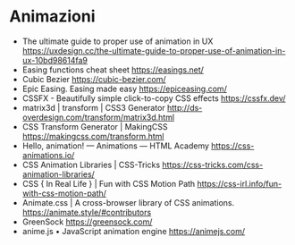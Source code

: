 # Animazioni


* The ultimate guide to proper use of animation in UX <https://uxdesign.cc/the-ultimate-guide-to-proper-use-of-animation-in-ux-10bd98614fa9>
* Easing functions cheat sheet <https://easings.net/>
* Cubic Bezier <https://cubic-bezier.com/>
* Epic Easing. Easing made easy <https://epiceasing.com/>
* CSSFX - Beautifully simple click-to-copy CSS effects <https://cssfx.dev/>
* matrix3d | transform | CSS3 Generator <http://ds-overdesign.com/transform/matrix3d.html>
* CSS Transform Generator | MakingCSS <https://makingcss.com/transform.html>
* Hello, animation! — Animations — HTML Academy <https://css-animations.io/>
* CSS Animation Libraries | CSS-Tricks <https://css-tricks.com/css-animation-libraries/>
* CSS { In Real Life } | Fun with CSS Motion Path <https://css-irl.info/fun-with-css-motion-path/>
* Animate.css | A cross-browser library of CSS animations. <https://animate.style/#contributors>
* GreenSock <https://greensock.com/>
* anime.js • JavaScript animation engine <https://animejs.com/>


